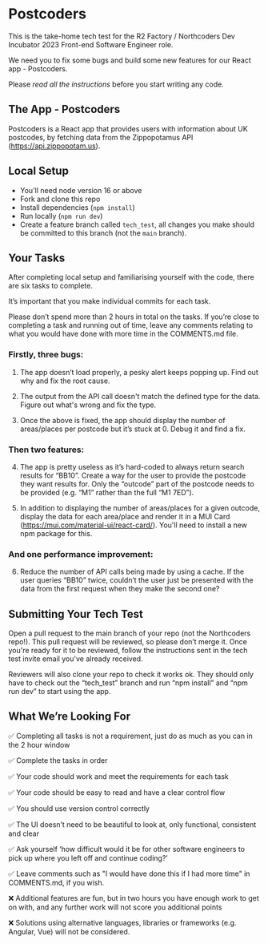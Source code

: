 # Postcoders

This is the take-home tech test for the R2 Factory / Northcoders Dev Incubator 2023 Front-end Software Engineer role.

We need you to fix some bugs and build some new features for our React app - Postcoders.

Please _read all the instructions_ before you start writing any code.

## The App - Postcoders

Postcoders is a React app that provides users with information about UK postcodes, by fetching data from the Zippopotamus API (https://api.zippopotam.us).

## Local Setup

-   You'll need node version 16 or above
-   Fork and clone this repo
-   Install dependencies (`npm install`)
-   Run locally (`npm run dev`)
-   Create a feature branch called `tech_test`, all changes you make should be committed to this branch (not the `main` branch).

## Your Tasks

After completing local setup and familiarising yourself with the code, there are six tasks to complete.

It’s important that you make individual commits for each task.

Please don’t spend more than 2 hours in total on the tasks. If you’re close to completing a task and running out of time, leave any comments relating to what you would have done with more time in the COMMENTS.md file.

### Firstly, three bugs:

1. The app doesn’t load properly, a pesky alert keeps popping up. Find out why and fix the root cause.

2. The output from the API call doesn't match the defined type for the data. Figure out what's wrong and fix the type.

3. Once the above is fixed, the app should display the number of areas/places per postcode but it’s stuck at 0. Debug it and find a fix.

### Then two features:

4. The app is pretty useless as it’s hard-coded to always return search results for “BB10”. Create a way for the user to provide the postcode they want results for. Only the “outcode” part of the postcode needs to be provided (e.g. “M1” rather than the full “M1 7ED”).

5. In addition to displaying the number of areas/places for a given outcode, display the data for each area/place and render it in a MUI Card (https://mui.com/material-ui/react-card/). You'll need to install a new npm package for this.

### And one performance improvement:

6. Reduce the number of API calls being made by using a cache. If the user queries “BB10” twice, couldn’t the user just be presented with the data from the first request when they make the second one?

## Submitting Your Tech Test

Open a pull request to the main branch of your repo (not the Northcoders repo!). This pull request will be reviewed, so please don’t merge it. Once you're ready for it to be reviewed, follow the instructions sent in the tech test invite email you've already received.

Reviewers will also clone your repo to check it works ok. They should only have to check out the “tech_test” branch and run “npm install” and “npm run dev” to start using the app.

## What We’re Looking For

✅ Completing all tasks is not a requirement, just do as much as you can in the 2 hour window

✅ Complete the tasks in order

✅ Your code should work and meet the requirements for each task

✅ Your code should be easy to read and have a clear control flow

✅ You should use version control correctly

✅ The UI doesn’t need to be beautiful to look at, only functional, consistent and clear

✅ Ask yourself ‘how difficult would it be for other software engineers to pick up where you left off and continue coding?’

✅ Leave comments such as "I would have done this if I had more time" in COMMENTS.md, if you wish.

❌ Additional features are fun, but in two hours you have enough work to get on with, and any further work will not score you additional points

❌ Solutions using alternative languages, libraries or frameworks (e.g. Angular, Vue) will not be considered.
